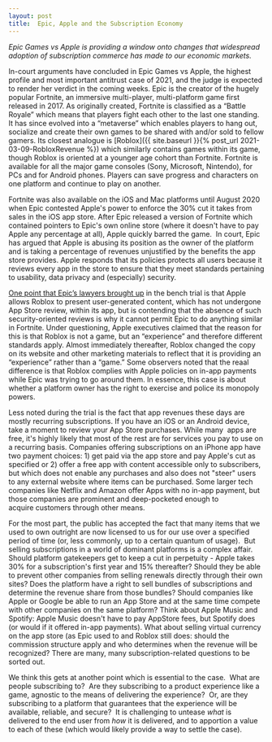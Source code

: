 ```yaml
---
layout: post
title:  Epic, Apple and the Subscription Economy
---
```


*Epic Games vs Apple is providing a window onto changes that widespread adoption of subscription commerce has made to our economic markets.* 

<!--excerpt--> 

In-court arguments have concluded in Epic Games vs Apple, the highest profile and most important antitrust case of 2021, and the judge is expected to render her verdict in the coming weeks. Epic is the creator of the hugely popular Fortnite, an immersive multi-player, multi-platform game first released in 2017. As originally created, Fortnite is classified as a “Battle Royale” which means that players fight each other to the last one standing. It has since evolved into a “metaverse” which enables players to hang out, socialize and create their own games to be shared with and/or sold to fellow gamers. Its closest analogue is [Roblox]({{ site.baseurl }}{% post_url 2021-03-09-RobloxRevenue %}) which similarly contains games within its game, though Roblox is oriented at a younger age cohort than Fortnite.  Fortnite is available for all the major game consoles (Sony, Microsoft, Nintendo), for PCs and for Android phones. Players can save progress and characters on one platform and continue to play on another.

Fortnite was also available on the iOS and Mac platforms until August 2020 when Epic contested Apple's power to enforce the 30% cut it takes from sales in the iOS app store. After Epic released a version of Fortnite which contained pointers to Epic's own online store (where it doesn't have to pay Apple any percentage at all), Apple quickly barred the game.  In court, Epic has argued that Apple is abusing its position as the owner of the platform and is taking a percentage of revenues unjustified by the benefits the app store provides. Apple responds that its policies protects all users because it reviews every app in the store to ensure that they meet standards pertaining to usability, data privacy and (especially) security. 

[One point that Epic’s lawyers brought up](https://www.washingtonpost.com/video-games/2021/05/25/epic-apple-trial-final-takeaways-fortnite-returning/) in the bench trial is that Apple allows Roblox to present user-generated content, which has not undergone App Store review, within its app, but is contending that the absence of such security-oriented reviews is why it cannot permit Epic to do anything similar in Fortnite. Under questioning, Apple executives claimed that the reason for this is that Roblox is not a game, but an “experience” and therefore different standards apply. Almost immediately thereafter, Roblox changed the copy on its website and other marketing materials to reflect that it is providing an “experience” rather than a “game.” Some observers noted that the reaal difference is that Roblox complies with Apple policies on in-app payments while Epic was trying to go around them. In essence, this case is about whether a platform owner has the right to exercise and police its monopoly powers.

Less noted during the trial is the fact that app revenues these days are mostly recurring subscriptions. If you have an iOS or an Android device, take a moment to review your App Store purchases. While many  apps are free, it's highly likely that most of the rest are for services you pay to use on a recurring basis. Companies offering subscriptions on an iPhone app have two payment choices: 1) get paid via the app store and pay Apple's cut as specified or 2) offer a free app with content accessible only to subscribers, but which does not enable any purchases and also does not "steer" users to any external website where items can be purchased. Some larger tech companies like Netflix and Amazon offer Apps with no in-app payment, but those companies are prominent and deep-pocketed enough to acquire customers through other means.

For the most part, the public has accepted the fact that many items that we used to own outright are now licensed to us for our use over a specified period of time (or, less commonly, up to a certain quantum of usage).  But selling subscriptions in a world of dominant platforms is a complex affair. Should platform gatekeepers get to keep a cut in perpetuity - Apple takes 30% for a subscription's first year and 15% thereafter? Should they be able to prevent other companies from selling renewals directly through their own sites? Does the platform have a right to sell bundles of subscriptions and determine the revenue share from those bundles? Should companies like Apple or Google be able to run an App Store and at the same time compete with other companies on the same platform? Think about Apple Music and Spotify: Apple Music doesn't have to pay AppStore fees, but Spotify does (or would if it offered in-app payments). What about selling virtual currency on the app store (as Epic used to and Roblox still does: should the commission structure apply and who determines when the revenue will be recognized? There are many, many subscription-related questions to be sorted out.

We think this gets at another point which is essential to the case.  What are people subscribing to?  Are they subscribing to a product experience like a game, agnostic to the means of delivering the experience?  Or, are they subscribing to a platform that guarantees that the experience will be available, reliable, and secure?  It is challenging to untease *what* is delivered to the end user from *how* it is delivered, and to apportion a value to each of these (which would likely provide a way to settle the case).
  



